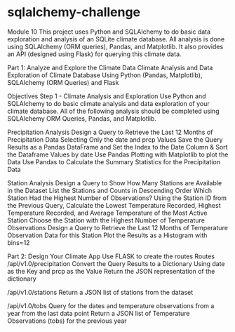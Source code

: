 # sqlalchemy-challenge
Module 10
This project uses Python and SQLAlchemy to do basic data exploration and analysis of an SQLite climate database. All analysis is done using SQLAlchemy (ORM queries), Pandas, and Matplotlib. It also provides an API (designed using Flask) for querying this climate data.

Part 1: Analyze and Explore the Climate Data
Climate Analysis and Data Exploration of Climate Database Using Python (Pandas, Matplotlib), SQLAlchemy (ORM Queries) and Flask

Objectives
Step 1 - Climate Analysis and Exploration
Use Python and SQLAlchemy to do basic climate analysis and data exploration of your climate database. All of the following analysis should be completed using SQLAlchemy ORM Queries, Pandas, and Matplotlib.

Precipitation Analysis
Design a Query to Retrieve the Last 12 Months of Precipitation Data Selecting Only the date and prcp Values
Save the Query Results as a Pandas DataFrame and Set the Index to the Date Column & Sort the Dataframe Values by date
Use Pandas Plotting with Matplotlib to plot the Data
Use Pandas to Calculate the Summary Statistics for the Precipitation Data


Station Analysis
Design a Query to Show How Many Stations are Available in the Dataset
List the Stations and Counts in Descending Order
Which Station Had the Highest Number of Observations?
Using the Station ID from the Previous Query, Calculate the Lowest Temperature Recorded, Highest Temperature Recorded, and Average Temperature of the Most Active Station
Choose the Station with the Highest Number of Temperature Observations
Design a Query to Retrieve the Last 12 Months of Temperature Observation Data for this Station
Plot the Results as a Histogram with bins=12


Part 2: Design Your Climate App
Use FLASK to create the routes
Routes
/api/v1.0/precipitation
Convert the Query Results to a Dictionary Using date as the Key and prcp as the Value
Return the JSON representation of the dictionary


/api/v1.0/stations
Return a JSON list of stations from the dataset


/api/v1.0/tobs
Query for the dates and temperature observations from a year from the last data point
Return a JSON list of Temperature Observations (tobs) for the previous year
